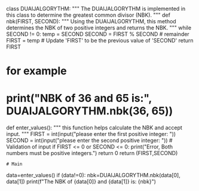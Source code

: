 class DUAIJALGORYTHM:
    """
    The DUAIJALGORYTHM is implemented in this class to determine the greatest common divisor (NBK). 
    """
    def nbk(FIRST, SECOND):
        """
        Using the DUAIJALGORYTHM, this method determines the NBK of two positive integers and returns the NBK.
        """
        while SECOND != 0:
            temp = SECOND
            SECOND = FIRST % SECOND     #  remainder
            FIRST = temp   # Update 'FIRST' to be the previous value of 'SECOND'
        return FIRST
# for example
# print("NBK of 36 and 65 is:", DUAIJALGORYTHM.nbk(36, 65))

def enter_values():
    """
this function helps calculate the NBK and accept input.
    """
    FIRST = int(input("please enter the first positive integer: "))
    SECOND = int(input("please enter the second positive integer: "))
         # Validation of input
    if FIRST <= 0 or SECOND <= 0:
        print("Error, Both numbers must be positive integers.")
        return 0
          return (FIRST,SECOND)
   
    # Main
data=enter_values()
if (data!=0):
    nbk=DUAIJALGORYTHM.nbk(data[0], data[1])
    print(f"The NBK of {data[0]} and {data[1]} is: {nbk}")
